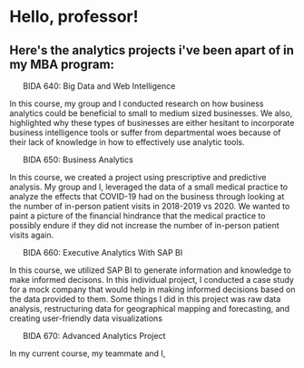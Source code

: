 <h1>Hello, professor!</h1>
<h2>Here's the analytics projects i've been apart of in my MBA program:</h2>
<ul> BIDA 640: Big Data and Web Intelligence</ul>
  <p>In this course, my group and I conducted research on how business analytics could be beneficial to small to medium sized businesses. We also, highlighted why these types of businesses are either hesitant to incorporate business intelligence tools  or suffer from departmental woes because of their lack of knowledge in how to effectively use analytic tools.</p>
  
  <ul>BIDA 650: Business Analytics</ul>
   <p>In this course, we created a project using prescriptive and predictive analysis. My group and I, leveraged the data of a small medical practice to analyze the effects that COVID-19 had on the business through looking at the number of in-person patient visits in 2018-2019 vs 2020. We wanted to paint a picture of the financial hindrance that the medical practice to possibly endure if they did not increase the number of in-person patient visits again.</p>

<ul>BIDA 660: Executive Analytics With SAP BI</ul>
  <p>In this course, we utilized SAP BI to generate information and knowledge to make informed decisons. In this individual project, I conducted a case study for a mock company that would help in making informed decisions based on the data provided to them. Some things I did in this project was raw data analysis, restructuring data for geographical mapping and forecasting, and creating user-friendly data visualizations</p>
  
<ul>BIDA 670: Advanced Analytics Project</ul>
  <p>In my current course, my teammate and I, </p>
